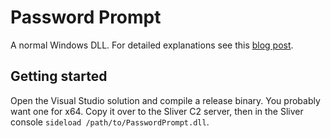 # Password Prompt 

A normal Windows DLL.
For detailed explanations see this [blog post](https://dominicbreuker.com/post/learning_sliver_c2_10_sideload/).

## Getting started

Open the Visual Studio solution and compile a release binary.
You probably want one for x64.
Copy it over to the Sliver C2 server, then in the Sliver console `sideload /path/to/PasswordPrompt.dll`.
